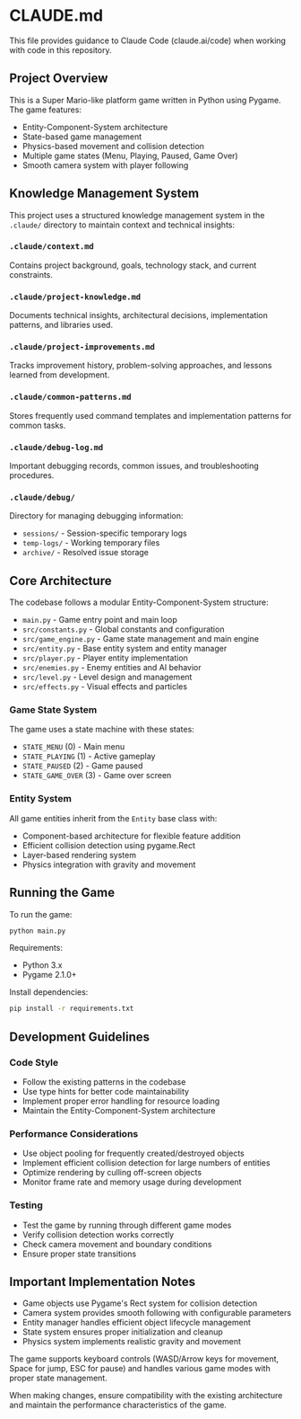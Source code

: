 # CLAUDE.md

This file provides guidance to Claude Code (claude.ai/code) when working with code in this repository.

## Project Overview

This is a Super Mario-like platform game written in Python using Pygame. The game features:
- Entity-Component-System architecture
- State-based game management
- Physics-based movement and collision detection
- Multiple game states (Menu, Playing, Paused, Game Over)
- Smooth camera system with player following

## Knowledge Management System

This project uses a structured knowledge management system in the `.claude/` directory to maintain context and technical insights:

### `.claude/context.md`
Contains project background, goals, technology stack, and current constraints.

### `.claude/project-knowledge.md`
Documents technical insights, architectural decisions, implementation patterns, and libraries used.

### `.claude/project-improvements.md`
Tracks improvement history, problem-solving approaches, and lessons learned from development.

### `.claude/common-patterns.md`
Stores frequently used command templates and implementation patterns for common tasks.

### `.claude/debug-log.md`
Important debugging records, common issues, and troubleshooting procedures.

### `.claude/debug/`
Directory for managing debugging information:
- `sessions/` - Session-specific temporary logs
- `temp-logs/` - Working temporary files
- `archive/` - Resolved issue storage

## Core Architecture

The codebase follows a modular Entity-Component-System structure:

- `main.py` - Game entry point and main loop
- `src/constants.py` - Global constants and configuration
- `src/game_engine.py` - Game state management and main engine
- `src/entity.py` - Base entity system and entity manager
- `src/player.py` - Player entity implementation
- `src/enemies.py` - Enemy entities and AI behavior
- `src/level.py` - Level design and management
- `src/effects.py` - Visual effects and particles

### Game State System
The game uses a state machine with these states:
- `STATE_MENU` (0) - Main menu
- `STATE_PLAYING` (1) - Active gameplay
- `STATE_PAUSED` (2) - Game paused
- `STATE_GAME_OVER` (3) - Game over screen

### Entity System
All game entities inherit from the `Entity` base class with:
- Component-based architecture for flexible feature addition
- Efficient collision detection using pygame.Rect
- Layer-based rendering system
- Physics integration with gravity and movement

## Running the Game

To run the game:
```bash
python main.py
```

Requirements:
- Python 3.x
- Pygame 2.1.0+

Install dependencies:
```bash
pip install -r requirements.txt
```

## Development Guidelines

### Code Style
- Follow the existing patterns in the codebase
- Use type hints for better code maintainability
- Implement proper error handling for resource loading
- Maintain the Entity-Component-System architecture

### Performance Considerations
- Use object pooling for frequently created/destroyed objects
- Implement efficient collision detection for large numbers of entities
- Optimize rendering by culling off-screen objects
- Monitor frame rate and memory usage during development

### Testing
- Test the game by running through different game modes
- Verify collision detection works correctly
- Check camera movement and boundary conditions
- Ensure proper state transitions

## Important Implementation Notes

- Game objects use Pygame's Rect system for collision detection
- Camera system provides smooth following with configurable parameters
- Entity manager handles efficient object lifecycle management
- State system ensures proper initialization and cleanup
- Physics system implements realistic gravity and movement

The game supports keyboard controls (WASD/Arrow keys for movement, Space for jump, ESC for pause) and handles various game modes with proper state management.

When making changes, ensure compatibility with the existing architecture and maintain the performance characteristics of the game.